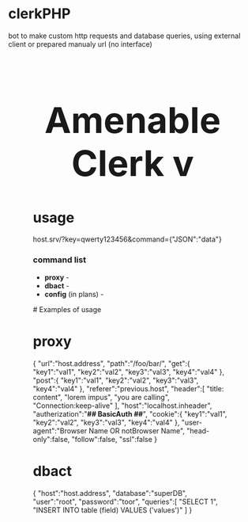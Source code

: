 # clerkPHP
bot to make custom http requests and database queries, using external client or prepared manualy url (no interface)
<h1 style="font-size:72px;text-align:center">Amenable Clerk v<?php echo $ver; ?></h1>
<div style="margin:50px">
<h1>usage</h1>
<p>host.srv/?key=qwerty123456&command={"JSON":"data"}</p>
<p style="word-wrap: break-word;"><?php echo $_SERVER['SERVER_NAME'].'/?'.urlencode($main_key['alias']).'='.urlencode($main_key['content']).'&'.urlencode($key['dbact']).'='.urlencode('{"host":"host.address","database":"superDB","user":"root","password":"toor","queries":["SELECT 1","INSERT INTO table (field) VALUES ("values")"]}'); ?></p>
<h3>command list</h3>
<ul>
  <li><b>proxy</b> - <?php echo $key['proxy']; ?></li>
  <li><b>dbact</b> - <?php echo $key['dbact']; ?></li>
  <li><b>config</b> (in plans) - <?php echo $key['config']; ?></li>
</ul>
# Examples of usage

# proxy
{
  "url":"host.address",
  "path":"/foo/bar/",
  "get":{
    "key1":"val1",
    "key2":"val2",
    "key3":"val3",
    "key4":"val4"
  },
  "post":{
    "key1":"val1",
    "key2":"val2",
    "key3":"val3",
    "key4":"val4"
  },
  "referer":"previous.host",
  "header":[
    "title: content",
    "lorem impus",
    "you are calling",
    "Connection:keep-alive"
  ],
  "host":"localhost.inheader",
  "autherization":"<b>## BasicAuth ##</b>",
  "cookie":{
    "key1":"val1",
    "key2":"val2",
    "key3":"val3",
    "key4":"val4"
  },
  "user-agent":"Browser Name OR notBrowser Name",
  "head-only":false,
  "follow":false,
  "ssl":false
}
# dbact
{
  "host":"host.address",
  "database":"superDB",
  "user":"root",
  "password":"toor",
  "queries":[
    "SELECT 1",
    "INSERT INTO table (field) VALUES ('values')"
  ]
}
